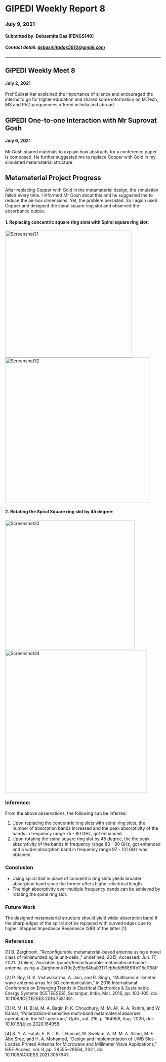 # GIPEDI Weekly Report 8
### July 9, 2021
#### Submitted by: Debasmita Das (FENGS140)
##### Contact detail: debasmitadas5910@gmail.com 
---

## GIPEDI Weekly Meet 8
#### July 2, 2021
Prof Subrat Kar explained the importance of silence and encouraged the interns to go for higher education and shared some information on M.Tech, MS and PhD programmes offered in India and abroad.

## GIPEDI One-to-one Interaction with Mr Suprovat Gosh
#### July 6, 2021
Mr Gosh shared materials to explain how abstracts for a conference paper is composed. He further suggested me to replace Copper with Gold in my simulated metamaterial structure.  

## Metamaterial Project Progress
After replacing Copper with Gold in the metamaterial design, the simulation failed every time. I informed Mr Gosh about this and he suggested me to reduce the air-box dimensions. Yet, the problem persisted. So I again used Copper and designed the spiral square ring slot and observed the absorbance output.


#### 1. Replacing concentric square ring slots with Spiral square ring slot:
<img width="409" alt="Screenshot31" src="https://user-images.githubusercontent.com/78949263/124929009-c47afd00-e01d-11eb-8626-65d2c342a4c4.png">
<img width="469" alt="Screenshot32" src="https://user-images.githubusercontent.com/78949263/124929083-d492dc80-e01d-11eb-81e0-783c79917054.png">



#### 2. Rotating the Spiral Square ring slot by 45 degree:
<img width="419" alt="Screenshot33" src="https://user-images.githubusercontent.com/78949263/124929440-22a7e000-e01e-11eb-80d2-81312ec11162.png">
<img width="459" alt="Screenshot34" src="https://user-images.githubusercontent.com/78949263/124929479-2cc9de80-e01e-11eb-9ff4-9b174549b0ef.png">


### Inference:
From the above observations, the following can be inferred:
   1. Upon replacing the concentric ring slots with spiral ring slots, the number of absorption bands increased and the peak absorptivity of the bands in frequency range 75 - 80 GHz, got enhanced.
   2. Upon rotating the spiral square ring slot by 45 degree, the the peak absorptivity of the bands in frequency range 83 - 90 GHz, got enhanced and a wider absorption band in frequency range 97 - 101 GHz was obtained.  

### Conclusion
- Using spiral Slot in place of concentric ring slots yields broader absorption band since the former offers higher electrical length.
- The high absorptivity over multiple frequency bands can be achieved by rotating the spiral ring slot.

### Future Work
The designed metamaterial structure should yield wider absorption band if the sharp edges of the spiral slot be replaced with curved edges due to higher Stepped Impedance Resonance (SIR) of the latter [1]. 

  

### References
[1] B. Zarghooni, “Reconfigurable metamaterial-based antenna using a novel class of miniaturized agile unit-cells.,” undefined, 2015, Accessed: Jun. 17, 2021. [Online]. Available: /paper/Reconfigurable-metamaterial-based-antenna-using-a-Zarghooni/7f9c2e59e64ba03171eb5cfd56851fb115e068ff

[2]	P. Roy, R. K. Vishwakarma, A. Jain, and R. Singh, “Multiband millimeter wave antenna array for 5G communication,” in 2016 International Conference on Emerging Trends in Electrical Electronics & Sustainable Energy Systems (ICETEESES), Sultanpur, India, Mar. 2016, pp. 102–105. doi: 10.1109/ICETEESES.2016.7581361.

[3]	R. M. H. Bilal, M. A. Baqir, P. K. Choudhury, M. M. Ali, A. A. Rahim, and W. Kamal, “Polarization-insensitive multi-band metamaterial absorber operating in the 5G spectrum,” Optik, vol. 216, p. 164958, Aug. 2020, doi: 10.1016/j.ijleo.2020.164958.

[4]	S. Y. A. Fatah, E. K. I. K. I. Hamad, W. Swelam, A. M. M. A. Allam, M. F. Abo Sree, and H. A. Mohamed, “Design and Implementation of UWB Slot-Loaded Printed Antenna for Microwave and Millimeter Wave Applications,” IEEE Access, vol. 9, pp. 29555–29564, 2021, doi: 10.1109/ACCESS.2021.3057941.


 
